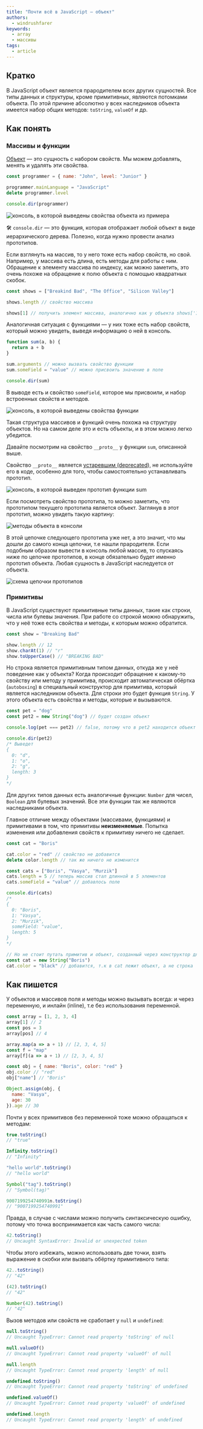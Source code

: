```yaml
---
title: "Почти всё в JavaScript — объект"
authors:
  - windrushfarer
keywords:
  - array
  - массивы
tags:
  - article
---
```


## Кратко

В JavaScript объект является прародителем всех других сущностей. Все типы данных и структуры, кроме примитивных, являются потомками объекта. По этой причине абсолютно у всех наследников объекта имеется набор общих методов: `toString`, `valueOf` и др.

## Как понять

### Массивы и функции

[Объект](/js/object/) — это сущность с набором свойств. Мы можем добавлять, менять и удалять эти свойства.

```javascript
const programmer = { name: "John", level: "Junior" }

programmer.mainLanguage = "JavaScript"
delete programmer.level

console.dir(programmer)
```

![консоль, в которой выведены свойства объекта из примера](images/console-object.png)

<aside>

🛠 `console.dir` — это функция, которая отображает любой объект в виде иерархического дерева. Полезно, когда нужно провести анализ прототипов.

</aside>

Если взглянуть на массив, то у него тоже есть набор свойств, но свой. Например, у массива есть длина, есть методы для работы с ним. Обращение к элементу массива по индексу, как можно заметить, это очень похоже на обращение к полю объекта с помощью квадратных скобок.

```javascript
const shows = ["Breakind Bad", "The Office", "Silicon Valley"]

shows.length // свойство массива

shows[1] // получить элемент массива, аналогично как у объекта shows['1']
```

Аналогичная ситуация с функциями — у них тоже есть набор свойств, который можно увидеть, выведя информацию о ней в консоль.

```javascript
function sum(a, b) {
  return a + b
}

sum.arguments // можно вызвать свойство функции
sum.someField = "value" // можно присвоить значение в поле

console.dir(sum)
```

В выводе есть и свойство `someField`, которое мы присвоили, и набор встроенных свойств и методов.

![консоль, в которой выведены свойства функции](images/console-func.png)

Такая структура массивов и функций очень похожа на структуру объектов. Но на самом деле это и есть объекты, и в этом можно легко убедится.

Давайте посмотрим на свойство `__proto__` у функции `sum`, описанной выше.

Свойство `__proto__` является [устаревшим (deprecated](https://developer.mozilla.org/en-US/docs/Web/JavaScript/Reference/Global_Objects/Object/proto)), не используйте его в коде, особенно для того, чтобы самостоятельно устанавливать прототип.

![консоль, в которой выведен прототип функции sum](images/console-func2.png)

Если посмотреть свойство прототипа, то можно заметить, что прототипом текущего прототипа является объект. Заглянув в этот прототип, можно увидеть такую картину:

![методы объекта в консоли](images/proto.png)

В этой цепочке следующего прототипа уже нет, а это значит, что мы дошли до самого конца цепочки, т.е нашли прародителя. Если подобным образом вывести в консоль любой массив, то спускаясь ниже по цепочке прототипов, в конце обязательно будет именно прототип объекта. Любая сущность в JavaScript наследуется от объекта.

![схема цепочки прототипов](images/prototype-chain.png)

### Примитивы

В JavaScript существуют примитивные типы данных, такие как строки, числа или булевы значения. При работе со строкой можно обнаружить, что у неё тоже есть свойства и методы, к которым можно обратится.

```javascript
const show = "Breaking Bad"

show.length // 12
show.charAt(1) // "r"
show.toUpperCase() // "BREAKING BAD"
```

Но строка является примитивным типом данных, откуда же у неё поведение как у объекта? Когда происходит обращение к какому-то свойству или методу у примитива, происходит автоматическая обёртка (`autoboxing`) в специальный конструктор для примитива, который является наследником объекта. Для строки это будет функция `String`. У этого объекта есть свойства и методы, которые и вызываются.

```javascript
const pet = "dog"
const pet2 = new String("dog") // будет создан объект

console.log(pet === pet2) // false, потому что в pet2 находится объект

console.dir(pet2)
/* Выведет
{
  0: "d",
  1: "o",
  2: "g",
  length: 3
}
*/
```

Для других типов данных есть аналогичные функции: `Number` для чисел, `Boolean` для булевых значений. Все эти функции так же являются наследниками объекта.

Главное отличие между объектами (массивами, функциями) и примитивами в том, что примитивы **неизменяемые**. Попытка изменения или добавления свойств к примитиву ничего не сделает.

```javascript
const cat = "Boris"

cat.color = "red" // свойство не добавится
delete color.length // так же ничего не изменится

const cats = ["Boris", "Vasya", "Murzik"]
cats.length = 5 // теперь массив стал длинной в 5 элементов
cats.someField = "value" // добавлось поле

console.dir(cats)
/*
{
  0: "Boris",
  1: "Vasya",
  2: "Murzik",
  someField: "value",
  length: 5
}
*/

// Но не стоит путать примитив и объект, созданный через конструктор для примитива
const cat = new String("Boris")
cat.color = "black" // добавится, т.к в cat лежит объект, а не строка
```

## Как пишется

У объектов и массивов поля и методы можно вызывать всегда: и через переменную, и инлайн (inline), т.е без использования переменной.

```javascript
const array = [1, 2, 3, 4]
array[1] // 2
const pos = 3
array[pos] // 4

array.map(a => a + 1) // [2, 3, 4, 5]
const f = "map"
array[f](a => a + 1) // [2, 3, 4, 5]

const obj = { name: "Boris", color: "red" }
obj.color // "red"
obj["name"] // "Boris"

Object.assign(obj, {
  name: "Vasya",
  age: 30
}).age // 30
```

Почти у всех примитивов без переменной тоже можно обращаться к методам:

```js
true.toString()
// "true"

Infinity.toString()
// "Infinity"

"hello world".toString()
// "hello world"

Symbol("tag").toString()
// "Symbol(tag)"

9007199254740991n.toString()
// "9007199254740991"
```

Правда, в случае с числами можно получить синтаксическую ошибку, потому что точка воспринимается как часть самого числа:

```js
42.toString()
// Uncaught SyntaxError: Invalid or unexpected token
```

Чтобы этого избежать, можно использовать две точки, взять выражение в скобки или вызвать обёртку примитивного типа:

```js
42..toString()
// "42"

(42).toString()
// "42"

Number(42).toString()
// "42"
```

Вызов методов или свойств не сработает у `null` и `undefined`:

```js
null.toString()
// Uncaught TypeError: Cannot read property 'toString' of null

null.valueOf()
// Uncaught TypeError: Cannot read property 'valueOf' of null

null.length
// Uncaught TypeError: Cannot read property 'length' of null

undefined.toString()
// Uncaught TypeError: Cannot read property 'toString' of undefined

undefined.valueOf()
// Uncaught TypeError: Cannot read property 'valueOf' of undefined

undefined.length
// Uncaught TypeError: Cannot read property 'length' of undefined
```
